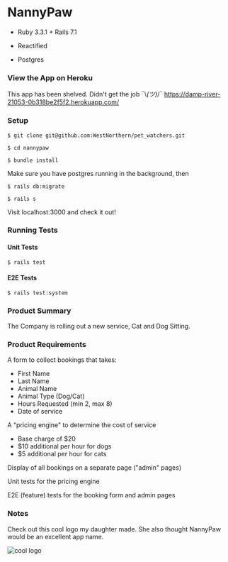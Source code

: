 # NannyPaw

* Ruby 3.3.1 + Rails 7.1

* Reactified

* Postgres

### View the App on Heroku

This app has been shelved. Didn't get the job ¯\\_(ツ)_/¯
https://damp-river-21053-0b318be2f5f2.herokuapp.com/

### Setup

`$ git clone git@github.com:WestNorthern/pet_watchers.git`

`$ cd nannypaw`

`$ bundle install`

Make sure you have postgres running in the background, then

`$ rails db:migrate`

`$ rails s`

Visit localhost:3000 and check it out!

### Running Tests
#### Unit Tests
`$ rails test`
#### E2E Tests
`$ rails test:system`

### Product Summary

The Company is rolling out a new service, Cat and Dog Sitting.

### Product Requirements

A form to collect bookings that takes:
- First Name
- Last Name
- Animal Name
- Animal Type (Dog/Cat)
- Hours Requested (min 2, max 8)
- Date of service

A "pricing engine" to determine the cost of service
- Base charge of $20
- $10 additional per hour for dogs
- $5 additional per hour for cats

Display of all bookings on a separate page ("admin" pages)

Unit tests for the pricing engine

E2E (feature) tests for the booking form and admin pages

### Notes

Check out this cool logo my daughter made. She also thought NannyPaw would be an excellent app name.

![cool logo](https://media.discordapp.net/attachments/1128874173486338150/1243320765282259107/image.png?ex=6687c272&is=668670f2&hm=43fe33cd278c8739b52736fec0ff747be476000ed57c39996c992267cb824b76&=&format=webp&quality=lossless&width=564&height=548)

